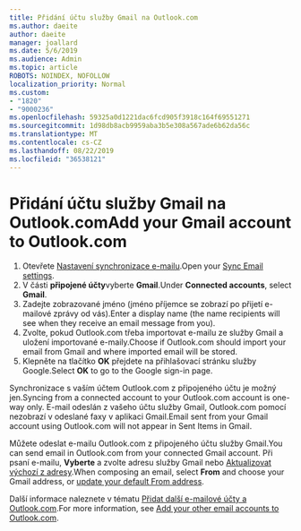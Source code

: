 ```yaml
---
title: Přidání účtu služby Gmail na Outlook.com
ms.author: daeite
author: daeite
manager: joallard
ms.date: 5/6/2019
ms.audience: Admin
ms.topic: article
ROBOTS: NOINDEX, NOFOLLOW
localization_priority: Normal
ms.custom:
- "1820"
- "9000236"
ms.openlocfilehash: 59325a0d1221dac6fcd905f3918c164f69551271
ms.sourcegitcommit: 1d98db8acb9959aba3b5e308a567ade6b62da56c
ms.translationtype: MT
ms.contentlocale: cs-CZ
ms.lasthandoff: 08/22/2019
ms.locfileid: "36538121"
---
```

# <a name="add-your-gmail-account-to-outlookcom"></a><span data-ttu-id="592cb-102">Přidání účtu služby Gmail na Outlook.com</span><span class="sxs-lookup"><span data-stu-id="592cb-102">Add your Gmail account to Outlook.com</span></span>

1. <span data-ttu-id="592cb-103">Otevřete [Nastavení synchronizace e-mailu](https://go.microsoft.com/fwlink/?linkid=875264).</span><span class="sxs-lookup"><span data-stu-id="592cb-103">Open your [Sync Email settings](https://go.microsoft.com/fwlink/?linkid=875264).</span></span>
2. <span data-ttu-id="592cb-104">V části **připojené účty**vyberte **Gmail**.</span><span class="sxs-lookup"><span data-stu-id="592cb-104">Under **Connected accounts**, select **Gmail**.</span></span>
3. <span data-ttu-id="592cb-105">Zadejte zobrazované jméno (jméno příjemce se zobrazí po přijetí e-mailové zprávy od vás).</span><span class="sxs-lookup"><span data-stu-id="592cb-105">Enter a display name (the name recipients will see when they receive an email message from you).</span></span>
4. <span data-ttu-id="592cb-106">Zvolte, pokud Outlook.com třeba importovat e-mailu ze služby Gmail a uložení importované e-maily.</span><span class="sxs-lookup"><span data-stu-id="592cb-106">Choose if Outlook.com should import your email from Gmail and where imported email will be stored.</span></span>
5. <span data-ttu-id="592cb-107">Klepněte na tlačítko **OK** přejdete na přihlašovací stránku služby Google.</span><span class="sxs-lookup"><span data-stu-id="592cb-107">Select **OK** to go to the Google sign-in page.</span></span>

<span data-ttu-id="592cb-108">Synchronizace s vaším účtem Outlook.com z připojeného účtu je možný jen.</span><span class="sxs-lookup"><span data-stu-id="592cb-108">Syncing from a connected account to your Outlook.com account is one-way only.</span></span> <span data-ttu-id="592cb-109">E-mail odeslán z vašeho účtu služby Gmail, Outlook.com pomocí nezobrazí v odeslané faxy v aplikaci Gmail.</span><span class="sxs-lookup"><span data-stu-id="592cb-109">Email sent from your Gmail account using Outlook.com will not appear in Sent Items in Gmail.</span></span>

<span data-ttu-id="592cb-110">Můžete odeslat e-mailu Outlook.com z připojeného účtu služby Gmail.</span><span class="sxs-lookup"><span data-stu-id="592cb-110">You can send email in Outlook.com from your connected Gmail account.</span></span> <span data-ttu-id="592cb-111">Při psaní e-mailu, **Vyberte** a zvolte adresu služby Gmail nebo [Aktualizovat výchozí z adresy](https://go.microsoft.com/fwlink/?linkid=875264).</span><span class="sxs-lookup"><span data-stu-id="592cb-111">When composing an email, select **From** and choose your Gmail address, or [update your default From address](https://go.microsoft.com/fwlink/?linkid=875264).</span></span>

<span data-ttu-id="592cb-112">Další informace naleznete v tématu [Přidat další e-mailové účty a Outlook.com](https://support.office.com/article/c5224df4-5885-4e79-91ba-523aa743f0ba?wt.mc_id=Office_Outlook_com_Alchemy).</span><span class="sxs-lookup"><span data-stu-id="592cb-112">For more information, see [Add your other email accounts to Outlook.com](https://support.office.com/article/c5224df4-5885-4e79-91ba-523aa743f0ba?wt.mc_id=Office_Outlook_com_Alchemy).</span></span>